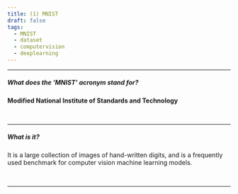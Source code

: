 ```yaml
---
title: (1) MNIST
draft: false
tags:
  - MNIST
  - dataset
  - computervision
  - deeplearning
---
```


---
##### What does the 'MNIST' acronym stand for? 

**Modified National Institute of Standards and Technology**

<br> 

---

##### What is it? 

It is a large collection of images of hand-written digits, and is a frequently used benchmark for computer vision machine learning models. 

<br>

---

